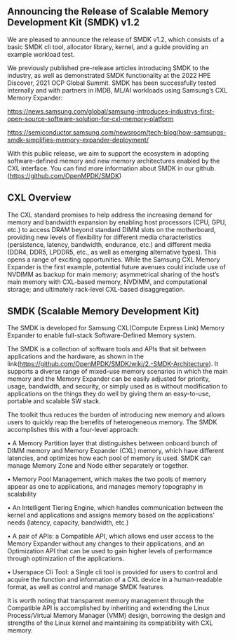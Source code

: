 ## Announcing the Release of Scalable Memory Development Kit (SMDK) v1.2

We are pleased to announce the release of SMDK v1.2, which consists of a basic SMDK cli tool, allocator library, kernel, and a guide providing an example workload test.

We previously published pre-release articles introducing SMDK to the industry, as well as demonstrated SMDK functionality at the 2022 HPE Discover, 2021 OCP Global Summit. 
SMDK has been successfully tested internally and with partners in IMDB, ML/AI workloads using Samsung’s CXL Memory Expander:

https://news.samsung.com/global/samsung-introduces-industrys-first-open-source-software-solution-for-cxl-memory-platform

https://semiconductor.samsung.com/newsroom/tech-blog/how-samsungs-smdk-simplifies-memory-expander-deployment/

With this public release, we aim to support the ecosystem in adopting software-defined memory and new memory architectures enabled by the CXL interface.
You can find more information about SMDK in our github.  (https://github.com/OpenMPDK/SMDK)



## CXL Overview

The CXL standard promises to help address the increasing demand for memory and bandwidth expansion by enabling host processors (CPU, GPU, etc.) to access DRAM beyond standard DIMM slots on the motherboard, providing new levels of flexibility for different media characteristics (persistence, latency, bandwidth, endurance, etc.) and different media (DDR4, DDR5, LPDDR5, etc., as well as emerging alternative types). This opens a range of exciting opportunities. While the Samsung CXL Memory Expander is the first example, potential future avenues could include use of NVDIMM as backup for main memory; asymmetrical sharing of the host’s main memory with CXL-based memory, NVDIMM, and computational storage; and ultimately rack-level CXL-based disaggregation.


## SMDK (Scalable Memory Development Kit)

The SMDK is developed for Samsung CXL(Compute Express Link) Memory Expander to enable full-stack Software-Defined Memory system.

The SMDK is a collection of software tools and APIs that sit between applications and the hardware, as shown in the link(https://github.com/OpenMPDK/SMDK/wiki/2.-SMDK-Architecture). It supports a diverse range of mixed-use memory scenarios in which the main memory and the Memory Expander can be easily adjusted for priority, usage, bandwidth, and security, or simply used as is without modification to applications on the things they do well by giving them an easy-to-use, portable and scalable SW stack.

The toolkit thus reduces the burden of introducing new memory and allows users to quickly reap the benefits of heterogeneous memory. The SMDK accomplishes this with a four-level approach:

• A Memory Partition layer that distinguishes between onboard bunch of DIMM memory and Memory Expander (CXL) memory, which have different latencies, and optimizes how each pool of memory is used. SMDK can manage Memory Zone and Node either separately or together.

• Memory Pool Management, which makes the two pools of memory appear as one to applications, and manages memory topography in scalability

• An Intelligent Tiering Engine, which handles communication between the kernel and applications and assigns memory based on the applications’ needs (latency, capacity, bandwidth, etc.)

• A pair of APIs: a Compatible API, which allows end user access to the Memory Expander without any changes to their applications, and an Optimization API that can be used to gain higher levels of performance through optimization of the applications.

• Userspace Cli Tool: a Single cli tool is provided for users to control and acquire the function and information of a CXL device in a human-readable format, as well as control and manage SMDK features.

It is worth noting that transparent memory management through the Compatible API is accomplished by inheriting and extending the Linux Process/Virtual Memory Manager (VMM) design, borrowing the design and strengths of the Linux kernel and maintaining its compatibility with CXL memory.



